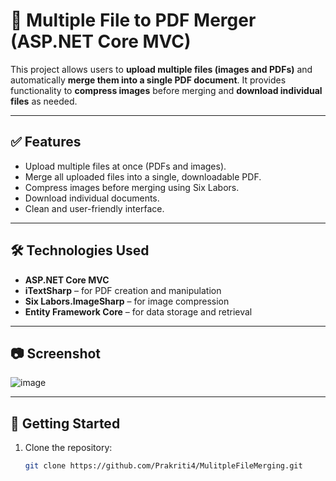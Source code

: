 # 📄 Multiple File to PDF Merger (ASP.NET Core MVC)

This project allows users to **upload multiple files (images and PDFs)** and automatically **merge them into a single PDF document**. It provides functionality to **compress images** before merging and **download individual files** as needed.

---

## ✅ Features

- Upload multiple files at once (PDFs and images).
- Merge all uploaded files into a single, downloadable PDF.
- Compress images before merging using Six Labors.
- Download individual documents.
- Clean and user-friendly interface.

---

## 🛠️ Technologies Used

- **ASP.NET Core MVC**
- **iTextSharp** – for PDF creation and manipulation
- **Six Labors.ImageSharp** – for image compression
- **Entity Framework Core** – for data storage and retrieval

---

## 📷 Screenshot

![image](https://github.com/user-attachments/assets/c747e6ee-315f-481f-99b9-8264b110c41f)


---

## 🚀 Getting Started

1. Clone the repository:
   ```bash
   git clone https://github.com/Prakriti4/MulitpleFileMerging.git
